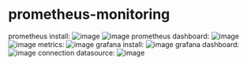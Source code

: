 # prometheus-monitoring
prometheus install:
![image](https://github.com/user-attachments/assets/f35017b8-1e1c-49c8-9289-3a16a37de342)
![image](https://github.com/user-attachments/assets/f3addfae-633e-462c-8383-cde8a1e38182)
prometheus dashboard:
![image](https://github.com/user-attachments/assets/f873afcb-dc96-4154-b317-dca265bd3154)
![image](https://github.com/user-attachments/assets/f82e21a7-6700-4bd7-af19-c99caff0de56)
metrics:
![image](https://github.com/user-attachments/assets/84210a3f-4478-4aed-bb82-40c5cf25bd09)
grafana install:
![image](https://github.com/user-attachments/assets/452d7c65-9a70-476b-96bb-386339ba67dd)
grafana dashboard:
![image](https://github.com/user-attachments/assets/afe45cac-057f-437a-81bd-bdee0ee36458)
connection datasource:
![image](https://github.com/user-attachments/assets/7b4c4b0c-e047-47e9-900c-78e33eaa1497)













